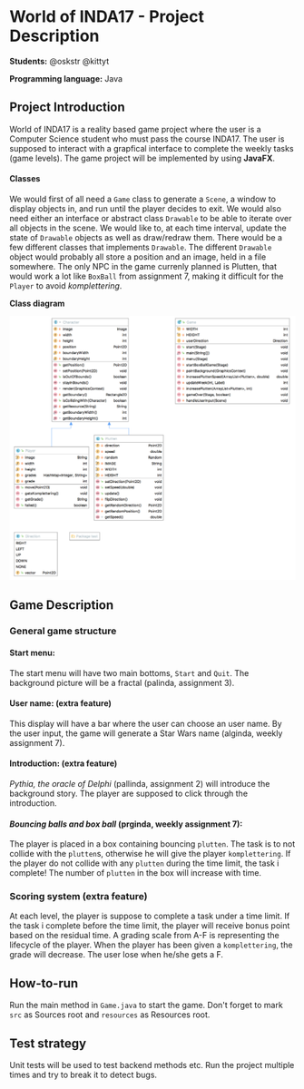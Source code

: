 # World of INDA17 - Project Description

**Students:** @oskstr @kittyt

**Programming language:** Java

## Project Introduction
World of INDA17 is a reality based game project where the user is a Computer Science student who must pass the course INDA17.
The user is supposed to interact with a grapfical interface to complete the weekly tasks (game levels). The game project will
be implemented by using **JavaFX**.

#### Classes
We would first of all need a `Game` class to generate a `Scene`, a window to display objects in, and run until the player decides to exit. 
We would also need either an interface or abstract class `Drawable` to be able to iterate over all objects in the scene. 
We would like to, at each time interval, update the state of `Drawable` objects as well as draw/redraw them.
There would be a few different classes that implements `Drawable`. 
The different `Drawable` object would probably all store a position and an image, held in a file somewhere. 
The only NPC in the game currenly planned is Plutten, that would work a lot like `BoxBall` from assignment 7, making it 
difficult for the `Player` to avoid *komplettering*.

**Class diagram**

![Class Diagram](/docs/class-diagram.png) 

## Game Description

### General game structure
#### Start menu:
The start menu will have two main bottoms, `Start` and `Quit`. The background picture will be a fractal (palinda, assignment 3).

#### User name: (extra feature) 
This display will have a bar where the user can choose an user name. By the user input, the game will generate a Star Wars name
(alginda, weekly assignment 7).

#### Introduction: (extra feature)
*Pythia, the oracle of Delphi* (pallinda, assignment 2) will introduce the background story. The player are supposed to click
through the introduction.

#### *Bouncing balls and box ball* (prginda, weekly assignment 7):
The player is placed in a box containing bouncing `plutten`. The task is to not collide with the `plutten`s, otherwise he will
give the player `komplettering`. If the player do not collide with any `plutten` during the time limit, the task i complete! The
number of `plutten` in the box will increase with time.

### Scoring system (extra feature)
At each level, the player is suppose to complete a task under a time limit. If the task i complete before the time limit,
the player will receive bonus point based on the residual time. A grading scale from A-F is representing the lifecycle of
the player. When the player has been given a `komplettering`, the grade will decrease. The user lose when he/she
gets a F.

## How-to-run
Run the main method in `Game.java` to start the game. Don't forget to mark `src` as Sources root and `resources` as Resources root.

## Test strategy
Unit tests will be used to test backend methods etc. Run the project multiple times and try to break it to detect bugs.
